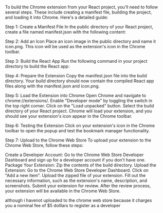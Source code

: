 To build the Chrome extension from your React project, you'll need to follow several steps. These include creating a manifest file, building the project, and loading it into Chrome. Here's a detailed guide:

Step 1: Create a Manifest File
In the public directory of your React project, create a file named manifest.json with the following content:


Step 2: Add an Icon
Place an icon image in the public directory and name it icon.png. This icon will be used as the extension's icon in the Chrome toolbar.

Step 3: Build the React App
Run the following command in your project directory to build the React app:

Step 4: Prepare the Extension
Copy the manifest.json file into the build directory. Your build directory should now contain the compiled React app files along with the manifest.json and icon.png.

Step 5: Load the Extension into Chrome
Open Chrome and navigate to chrome://extensions/.
Enable "Developer mode" by toggling the switch in the top right corner.
Click on the "Load unpacked" button.
Select the build directory of your React project.
Chrome will load your extension, and you should see your extension's icon appear in the Chrome toolbar.

Step 6: Testing the Extension
Click on your extension's icon in the Chrome toolbar to open the popup and test the bookmark manager functionality.

Step 7: Upload to the Chrome Web Store
To upload your extension to the Chrome Web Store, follow these steps:

Create a Developer Account: Go to the Chrome Web Store Developer Dashboard and sign up for a developer account if you don't have one.
Package Your Extension: Zip the contents of the build directory.
Upload the Extension:
Go to the Chrome Web Store Developer Dashboard.
Click on "Add a new item".
Upload the zipped file of your extension.
Fill out the necessary information, such as the extension's name, description, and screenshots.
Submit your extension for review.
After the review process, your extension will be available in the Chrome Web Store.

although i havenot uploaded to the chrome web store because it charges you a nominal fee of $5 dolllars to register as a developer
   
